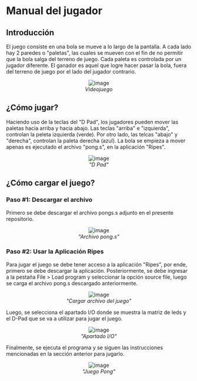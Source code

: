# Manual del jugador

## Introducción

El juego consiste en una bola se mueve a lo largo de la pantalla. A cada lado hay 2 paredes o "paletas", las cuales se mueven con el fin de no permitir que la bola salga del terreno de juego. Cada paleta es controlada por un jugador diferente. El ganador es aquel que logre hacer pasar la bola, fuera del terreno de juego por el lado del jugador contrario.

<p align="center">
  <img src="https://github.com/user-attachments/assets/e868eaa0-3b54-406d-8e15-d3519ea33e8a" alt="image" />
  <br/>
  <em>Videojuego</em>
</p>


## ¿Cómo jugar?

Haciendo uso de la teclas del "D Pad", los jugadores pueden mover las paletas hacia arriba y hacia abajo. Las teclas "arriba" e "izquierda", controlan la peleta izquierda (verde). Por otro lado, las telcas "abajo" y "derecha", controlan la paleta derecha (azul). La bola se empieza a mover apenas es ejecutado el archivo "pong.s", en la aplicación "Ripes".

<p align="center">
  <img src="https://github.com/user-attachments/assets/c8434674-1c6d-460d-89a1-5fede694642f" alt="image" />
  <br/>
  <em>"D Pad"</em>
</p>

## ¿Cómo cargar el juego?
### Paso #1: Descargar el archivo
Primero se debe descargar el archivo pongs.s adjunto en el presente repositorio.
<p align="center">
  <img src="https://github.com/SaryVargasZ/Images/blob/main/Pongs.png" alt="image" />
  <br/>
  <em>"Archivo pong.s"</em>
</p>

### Paso #2: Usar la Aplicación Ripes
Para jugar el juego se debe tener acceso a la aplicación "Ripes", por ende, primero se debe descargar la aplicación. Posteriormente, se debe ingresar a la pestaña File > Load program y seleccionar la opción source file, luego se carga el archivo pong.s descargado anteriormente.

<p align="center">
  <img src="https://github.com/SaryVargasZ/Images/blob/main/Cargar%20archivo.png" alt="image" />
  <br/>
  <em>"Cargar archivo del juego"</em>
</p>
Luego, se selecciona el apartado I/O donde se muestra la matriz de leds y el D-Pad que se va a utilizar para jugar el juego.
<p align="center">
  <img src="https://github.com/SaryVargasZ/Images/blob/main/Cargar%20archivo.png" alt="image" />
  <br/>
  <em>"Apartado I/O"</em>
</p>
Finalmente, se ejecuta el programa y se siguen las instrucciones mencionadas en la sección anterior para jugarlo.
<p align="center">
  <img src="https://github.com/SaryVargasZ/Images/blob/main/Cargar%20archivo.png" alt="image" />
  <br/>
  <em>"Juego Pong"</em>
</p>

